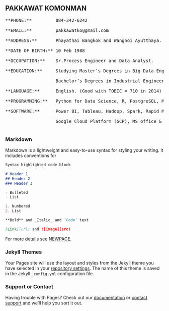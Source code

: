 ## PAKKAWAT KOMONMAN
<pre>
**PHONE:**         084-342-6242<br />   
**EMAIL:**         pakkawatko@gmail.com<br />
**ADDRESS:**       Phayathai Bangkok and Wangnoi Ayutthaya.<br />
**DATE OF BIRTH:** 10 Feb 1988<br />
**OCCUPATION:**    Sr.Process Engineer and Data Analyst.<br />
**EDUCATION:**     Studying Master’s Degrees in Big Data Engineering, Dhurakij Pundit University.[course curriculum](https://cite.dpu.ac.th/bigdata/master-bigdata/structure-bigdata.html)<br />
                   Bachelor’s Degrees in Industrial Engineering, Kasetsart University.<br />
**LANGUAGE:**      English. (Good with TOEIC = 710 in 2014)<br />
**PROGRAMMING:**   Python for Data Science, R, PostgreSQL, MySQL, Unix, Power Shell.<br />
**SOFTWARE:**      Power BI, Tableau, Hadoop, Spark, Rapid Miner, Amazon Web Service (AWS),<br /> 
                   Google Cloud Platform (GCP), MS office & Power Query, Minitab.<br />
</pre>


### Markdown

Markdown is a lightweight and easy-to-use syntax for styling your writing. It includes conventions for

```markdown
Syntax highlighted code block

# Header 1
## Header 2
### Header 3

- Bulleted
- List

1. Numbered
2. List

**Bold** and _Italic_ and `Code` text

[Link](url) and ![Image](src)
```

For more details see [NEWPAGE](https://pakkawatk.github.io/portfolio/page1).

### Jekyll Themes

Your Pages site will use the layout and styles from the Jekyll theme you have selected in your [repository settings](https://github.com/Pakkawatk/pakkawatko/settings/pages). The name of this theme is saved in the Jekyll `_config.yml` configuration file.

### Support or Contact

Having trouble with Pages? Check out our [documentation](https://docs.github.com/categories/github-pages-basics/) or [contact support](https://support.github.com/contact) and we’ll help you sort it out.
